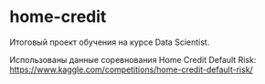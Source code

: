 # home-credit
Итоговый проект обучения на курсе Data Scientist.

Использованы данные соревнования Home Credit Default Risk:
https://www.kaggle.com/competitions/home-credit-default-risk/
